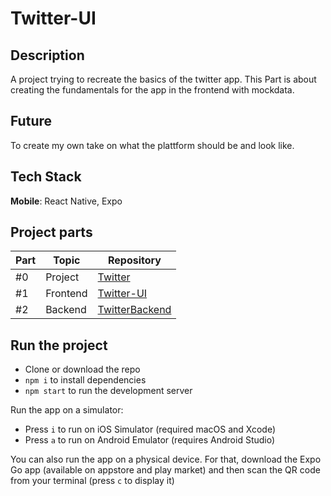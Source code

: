 # Twitter-UI

## Description
A project trying to recreate the basics of the twitter app. This Part is about creating the fundamentals for the app in the frontend with mockdata.

## Future
To create my own take on what the plattform should be and look like.

## Tech Stack

**Mobile**: React Native, Expo

## Project parts

| Part | Topic    | Repository                                                    |
| ---- | -------- | ------------------------------------------------------------- |
| #0   | Project | [Twitter](https://github.com/elmersson/Twitter)         |
| #1   | Frontend | [Twitter-UI](https://github.com/elmersson/Twitter-UI)         |
| #2   | Backend  | [TwitterBackend](https://github.com/elmersson/TwitterBackend) |

## Run the project

- Clone or download the repo
- `npm i` to install dependencies
- `npm start` to run the development server

Run the app on a simulator:

- Press `i` to run on iOS Simulator (required macOS and Xcode)
- Press `a` to run on Android Emulator (requires Android Studio)

You can also run the app on a physical device. For that, download the Expo Go app (available on appstore and play market) and then scan the QR code from your terminal (press `c` to display it)
